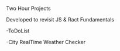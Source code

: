 Two Hour Projects

Developed to revisit JS & Ract Fundamentals

-ToDoList

-City RealTime Weather Checker